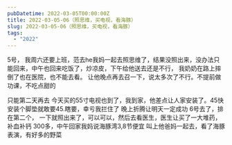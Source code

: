 ```yaml
---
pubDatetime: 2022-03-05T00:00:00Z
title: 2022-03-05-06（照思维，买电视，看海豚）
slug: 2022-03-05-06（照思维，买电视，看海豚）
tags:
  - "2022"
---
```


5号， 我周六还要上班，范去he我妈一起去照思维了，结果没照出来，没办法只能回来，中午也回来吃饭了，炒凉皮，下午给他送去还是不行， 我奶奶在路上摔倒了也在医院，也不能去看。
让他晚点再去召一下，说太多次了不行。不提前做功课，不吃点甜的

只能第二天再去
今天买的55寸电视也到了，我到家，他差点让人家安装了。45快安装个脚垫就敢要45.瞎要，幸亏我拦住了
晚上折腾让明天一定成功
6号去了，排在第二个， 一下就照出来了，可以可以，然后去看医生，医生让买了一大堆药，补血补钙 300多，中午回家我妈说海豚湾3,8节便宜
叫上他爸妈一起去，看了海豚表演，有好多的野菜

